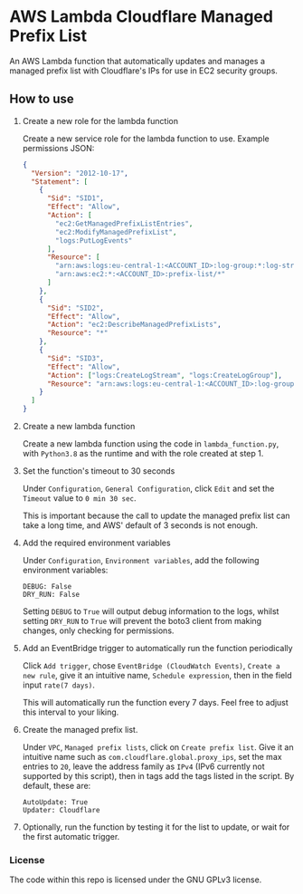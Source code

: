 # AWS Lambda Cloudflare Managed Prefix List

An AWS Lambda function that automatically updates and manages a managed prefix list with Cloudflare's IPs for use in EC2 security groups.

## How to use

1. Create a new role for the lambda function

   Create a new service role for the lambda function to use. Example permissions JSON:

   ```json
   {
     "Version": "2012-10-17",
     "Statement": [
       {
         "Sid": "SID1",
         "Effect": "Allow",
         "Action": [
           "ec2:GetManagedPrefixListEntries",
           "ec2:ModifyManagedPrefixList",
           "logs:PutLogEvents"
         ],
         "Resource": [
           "arn:aws:logs:eu-central-1:<ACCOUNT_ID>:log-group:*:log-stream:*",
           "arn:aws:ec2:*:<ACCOUNT_ID>:prefix-list/*"
         ]
       },
       {
         "Sid": "SID2",
         "Effect": "Allow",
         "Action": "ec2:DescribeManagedPrefixLists",
         "Resource": "*"
       },
       {
         "Sid": "SID3",
         "Effect": "Allow",
         "Action": ["logs:CreateLogStream", "logs:CreateLogGroup"],
         "Resource": "arn:aws:logs:eu-central-1:<ACCOUNT_ID>:log-group:*"
       }
     ]
   }
   ```

2. Create a new lambda function

   Create a new lambda function using the code in `lambda_function.py`, with `Python3.8` as the runtime and with the role created at step 1.

3. Set the function's timeout to 30 seconds

   Under `Configuration`, `General Configuration`, click `Edit` and set the `Timeout` value to `0 min 30 sec`.

   This is important because the call to update the managed prefix list can take a long time, and AWS' default of 3 seconds is not enough.

4. Add the required environment variables

   Under `Configuration`, `Environment variables`, add the following environment variables:

   ```
   DEBUG: False
   DRY_RUN: False
   ```

   Setting `DEBUG` to `True` will output debug information to the logs, whilst setting `DRY_RUN` to `True` will prevent the boto3 client from making changes, only checking for permissions.

5. Add an EventBridge trigger to automatically run the function periodically

   Click `Add trigger`, chose `EventBridge (CloudWatch Events)`, `Create a new rule`, give it an intuitive name, `Schedule expression`, then in the field input `rate(7 days)`.

   This will automatically run the function every 7 days. Feel free to adjust this interval to your liking.

6. Create the managed prefix list.

   Under `VPC`, `Managed prefix lists`, click on `Create prefix list`. Give it an intuitive name such as `com.cloudflare.global.proxy_ips`, set the max entries to `20`, leave the address family as `IPv4` (IPv6 currently not supported by this script), then in tags add the tags listed in the script. By default, these are:

   ```
   AutoUpdate: True
   Updater: Cloudflare
   ```

7. Optionally, run the function by testing it for the list to update, or wait for the first automatic trigger.

### License

The code within this repo is licensed under the GNU GPLv3 license.
